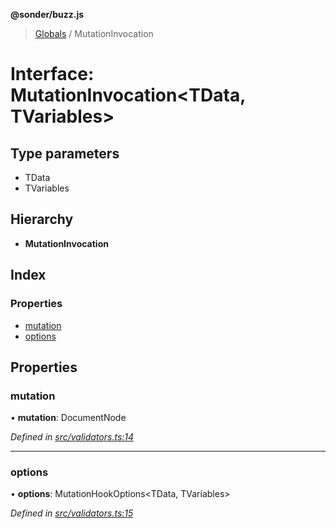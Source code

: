 **@sonder/buzz.js**

> [Globals](../README.md) / MutationInvocation

# Interface: MutationInvocation\<**TData, TVariables**>

## Type parameters

- TData
- TVariables

## Hierarchy

- **MutationInvocation**

## Index

### Properties

- [mutation](mutationinvocation.md#mutation)
- [options](mutationinvocation.md#options)

## Properties

### mutation

• **mutation**: DocumentNode

_Defined in [src/validators.ts:14](https://github.com/Flatbook/buzz.js/blob/2274f18/src/validators.ts#L14)_

---

### options

• **options**: MutationHookOptions\<TData, TVariables>

_Defined in [src/validators.ts:15](https://github.com/Flatbook/buzz.js/blob/2274f18/src/validators.ts#L15)_
